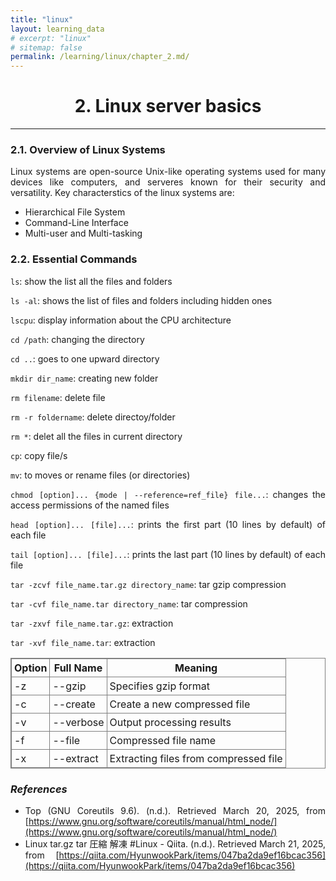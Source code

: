 ```yaml
---
title: "linux"
layout: learning_data
# excerpt: "linux"
# sitemap: false
permalink: /learning/linux/chapter_2.md/
---
```




<h1 style="text-align: center;">2. Linux server basics</h1>

---
<div style="text-align: justify;">

### 2.1. Overview of Linux Systems

Linux systems are open-source Unix-like operating systems used for many devices like computers, and serveres known for their security and versatility. Key characterstics of the linux systems are:

- Hierarchical File System
- Command-Line Interface
- Multi-user and Multi-tasking

### 2.2. Essential Commands

`ls`: show the list all the files and folders

`ls -al`: shows the list of files and folders including hidden ones 

`lscpu`: display information about the CPU architecture

`cd /path`: changing the directory

`cd ..`: goes to one upward directory

`mkdir dir_name`: creating new folder

`rm filename`: delete file

`rm -r foldername`: delete directoy/folder

`rm *`: delet all the files in current directory

`cp`: copy file/s

`mv`: to moves or rename files (or directories)

`chmod [option]... {mode | --reference=ref_file} file...`: changes the access permissions of the named files

`head [option]... [file]...`: prints the first part (10 lines by default) of each file

`tail [option]... [file]...`: prints the last part (10 lines by default) of each file

`tar -zcvf file_name.tar.gz directory_name`: tar gzip compression

`tar -cvf file_name.tar directory_name`: tar compression

`tar -zxvf file_name.tar.gz`: extraction 

`tar -xvf file_name.tar`: extraction


<table style="border-collapse: collapse; width: 40% 50% 40%; border: 1px solid gray;">
  <tr>
    <th style="border: 1px solid gray; padding: 4px;">Option</th>
    <th style="border: 1px solid gray; padding: 4px;">Full Name</th>
    <th style="border: 1px solid gray; padding: 4px;">Meaning</th>
  </tr>
  <tr>
    <td style="border: 1px solid gray; padding: 4px;">-z</td>
    <td style="border: 1px solid gray; padding: 4px;">--gzip</td>
    <td style="border: 1px solid gray; padding: 4px;">Specifies gzip format</td>
  </tr>
    <tr>
    <td style="border: 1px solid gray; padding: 4px;">-c</td>
    <td style="border: 1px solid gray; padding: 4px;">--create</td>
    <td style="border: 1px solid gray; padding: 4px;">Create a new compressed file</td>
  </tr>
    <tr>
    <td style="border: 1px solid gray; padding: 4px;">-v</td>
    <td style="border: 1px solid gray; padding: 4px;">--verbose</td>
    <td style="border: 1px solid gray; padding: 4px;">Output processing results</td>
  </tr>
    <tr>
    <td style="border: 1px solid gray; padding: 4px;">-f</td>
    <td style="border: 1px solid gray; padding: 4px;">--file</td>
    <td style="border: 1px solid gray; padding: 4px;">Compressed file name</td>
  </tr>
    <tr>
    <td style="border: 1px solid gray; padding: 4px;">-x</td>
    <td style="border: 1px solid gray; padding: 4px;">--extract</td>
    <td style="border: 1px solid gray; padding: 4px;">Extracting files from compressed file</td>
  </tr>
</table>


### *References*
- Top (GNU Coreutils 9.6). (n.d.). Retrieved March 20, 2025, from [https://www.gnu.org/software/coreutils/manual/html_node/](https://www.gnu.org/software/coreutils/manual/html_node/)
- Linux tar.gz tar 圧縮 解凍 #Linux - Qiita. (n.d.). Retrieved March 21, 2025, from [https://qiita.com/HyunwookPark/items/047ba2da9ef16bcac356](https://qiita.com/HyunwookPark/items/047ba2da9ef16bcac356)





</div>